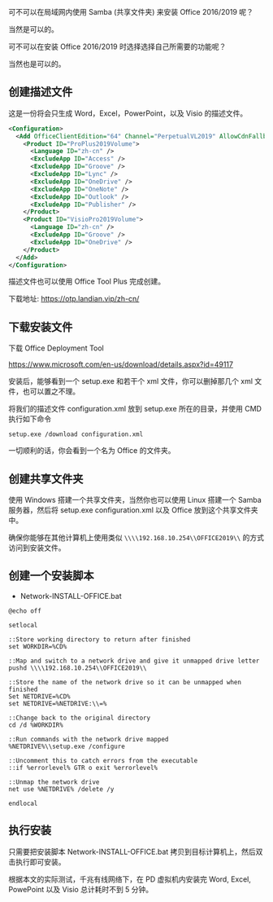 可不可以在局域网内使用 Samba (共享文件夹) 来安装 Office 2016/2019 呢？

当然是可以的。

可不可以在安装 Office 2016/2019 时选择选择自己所需要的功能呢？

当然也是可以的。

## 创建描述文件

这是一份将会只生成 Word，Excel，PowerPoint，以及 Visio 的描述文件。

```xml
<Configuration>
  <Add OfficeClientEdition="64" Channel="PerpetualVL2019" AllowCdnFallback="True">
    <Product ID="ProPlus2019Volume">
      <Language ID="zh-cn" />
      <ExcludeApp ID="Access" />
      <ExcludeApp ID="Groove" />
      <ExcludeApp ID="Lync" />
      <ExcludeApp ID="OneDrive" />
      <ExcludeApp ID="OneNote" />
      <ExcludeApp ID="Outlook" />
      <ExcludeApp ID="Publisher" />
    </Product>
    <Product ID="VisioPro2019Volume">
      <Language ID="zh-cn" />
      <ExcludeApp ID="Groove" />
      <ExcludeApp ID="OneDrive" />
    </Product>
  </Add>
</Configuration>

```

描述文件也可以使用 Office Tool Plus 完成创建。

下载地址: https://otp.landian.vip/zh-cn/

## 下载安装文件

下载 Office Deployment Tool

https://www.microsoft.com/en-us/download/details.aspx?id=49117

安装后，能够看到一个 setup.exe 和若干个 xml 文件，你可以删掉那几个 xml 文件，也可以置之不理。

将我们的描述文件 configuration.xml 放到 setup.exe 所在的目录，并使用 CMD 执行如下命令

```
setup.exe /download configuration.xml
```

一切顺利的话，你会看到一个名为 Office 的文件夹。

## 创建共享文件夹

使用 Windows 搭建一个共享文件夹，当然你也可以使用 Linux 搭建一个 Samba 服务器，然后将 setup.exe configuration.xml 以及 Office 放到这个共享文件夹中。

确保你能够在其他计算机上使用类似 `\\\\192.168.10.254\\OFFICE2019\\` 的方式访问到安装文件。

## 创建一个安装脚本

- Network-INSTALL-OFFICE.bat

```
@echo off

setlocal

::Store working directory to return after finished
set WORKDIR=%CD%

::Map and switch to a network drive and give it unmapped drive letter
pushd \\\\192.168.10.254\\OFFICE2019\\

::Store the name of the network drive so it can be unmapped when finished
Set NETDRIVE=%CD%
set NETDRIVE=%NETDRIVE:\\=%

::Change back to the original directory
cd /d %WORKDIR%

::Run commands with the network drive mapped
%NETDRIVE%\\setup.exe /configure

::Uncomment this to catch errors from the executable
::if %errorlevel% GTR o exit %errorlevel%

::Unmap the network drive
net use %NETDRIVE% /delete /y

endlocal
```

## 执行安装

只需要把安装脚本 Network-INSTALL-OFFICE.bat 拷贝到目标计算机上，然后双击执行即可安装。

根据本文的实际测试，千兆有线网络下，在 PD 虚拟机内安装完 Word, Excel, PowePoint 以及 Visio 总计耗时不到 5 分钟。